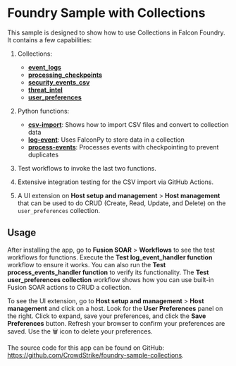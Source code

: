 # Foundry Sample with Collections

This sample is designed to show how to use Collections in Falcon Foundry. It contains a few capabilities:

1. Collections:

   - [**event_logs**](collections/event_logs.json)
   - [**processing_checkpoints**](collections/processing_checkpoints.json)
   - [**security_events_csv**](collections/security_events_csv.json)
   - [**threat_intel**](collections/threat_intel.json)
   - [**user_preferences**](collections/user_preferences.json)

2. Python functions:

   - [**csv-import**](functions/csv-import/main.py): Shows how to import CSV files and convert to collection data
   - [**log-event**](functions/log-event/main.py): Uses FalconPy to store data in a collection
   - [**process-events**](functions/process-events/main.py): Processes events with checkpointing to prevent
     duplicates

3. Test workflows to invoke the last two functions.
4. Extensive integration testing for the CSV import via GitHub Actions.
5. A UI extension on **Host setup and management** > **Host management** that can be used to do CRUD (Create, Read, Update, and Delete) on the `user_preferences` collection.

## Usage

After installing the app, go to **Fusion SOAR** > **Workflows** to see the test workflows for functions. Execute the **Test log_event_handler function** workflow to ensure it works. You can also run the **Test process_events_handler function** to verify its functionality. The **Test user_preferences collection** workflow shows how you can use built-in Fusion SOAR actions to CRUD a collection. 

To see the UI extension, go to **Host setup and management** > **Host management** and click on a host. Look for the **User Preferences** panel on the right. Click to expand, save your preferences, and click the **Save Preferences** button. Refresh your browser to confirm your preferences are saved. Use the 🗑️ icon to delete your preferences. 

The source code for this app can be found on GitHub: <https://github.com/CrowdStrike/foundry-sample-collections>. 
